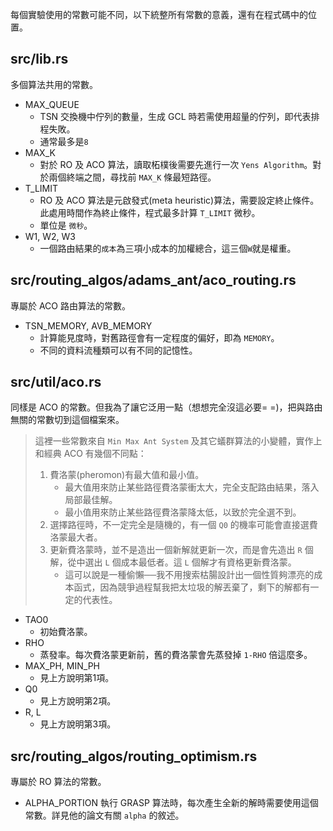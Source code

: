 每個實驗使用的常數可能不同，以下統整所有常數的意義，還有在程式碼中的位置。

## src/lib.rs ##
多個算法共用的常數。
- MAX_QUEUE
    * TSN 交換機中佇列的數量，生成 GCL 時若需使用超量的佇列，即代表排程失敗。
    * 通常最多是`8`
- MAX_K
    * 對於 RO 及 ACO 算法，讀取柘樸後需要先進行一次 `Yens Algorithm`。對於兩個終端之間，尋找前 `MAX_K` 條最短路徑。
- T_LIMIT
    * RO 及 ACO 算法是元啟發式(meta heuristic)算法，需要設定終止條件。此處用時間作為終止條件，程式最多計算 `T_LIMIT` 微秒。
    * 單位是 `微秒`。
- W1, W2, W3
    * 一個路由結果的`成本`為三項小成本的加權總合，這三個`W`就是權重。

## src/routing_algos/adams_ant/aco_routing.rs ##
專屬於 ACO 路由算法的常數。
* TSN_MEMORY, AVB_MEMORY
    * 計算能見度時，對舊路徑會有一定程度的偏好，即為 `MEMORY`。
    * 不同的資料流種類可以有不同的記憶性。

## src/util/aco.rs ##
同樣是 ACO 的常數。但我為了讓它泛用一點（想想完全沒這必要= =)，把與路由無關的常數切到這個檔案來。

> 這裡一些常數來自 `Min Max Ant System` 及其它蟻群算法的小變體，實作上和經典 ACO 有幾個不同點：
> 1. 費洛蒙(pheromon)有最大值和最小值。
>     * 最大值用來防止某些路徑費洛蒙衝太大，完全支配路由結果，落入局部最佳解。
>     * 最小值用來防止某些路徑費洛蒙降太低，以致於完全選不到。
> 2. 選擇路徑時，不一定完全是隨機的，有一個 `Q0` 的機率可能會直接選費洛蒙最大者。
> 3. 更新費洛蒙時，並不是造出一個新解就更新一次，而是會先造出 `R` 個解，從中選出 `L` 個成本最低者。這 `L` 個解才有資格更新費洛蒙。
>     * 這可以說是一種偷懶──我不用搜索枯腸設計出一個性質夠漂亮的成本函式，因為競爭過程幫我把太垃圾的解丟棄了，剩下的解都有一定的代表性。

* TAO0
    - 初始費洛蒙。
* RHO
    - 蒸發率。每次費洛蒙更新前，舊的費洛蒙會先蒸發掉 `1-RHO` 倍這麼多。
* MAX_PH, MIN_PH
    - 見上方說明第1項。
* Q0
    - 見上方說明第2項。
* R, L
    - 見上方說明第3項。

## src/routing_algos/routing_optimism.rs ##
專屬於 RO 算法的常數。
- ALPHA_PORTION
    執行 GRASP 算法時，每次產生全新的解時需要使用這個常數。詳見他的論文有關 `alpha` 的敘述。